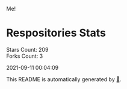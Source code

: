 Me!

# Respositories Stats
Stars Count: 209  
Forks Count: 3

2021-09-11 00:04:09  

This README is automatically generated by [🐰](https://github.com/rnitta/rnitta).
